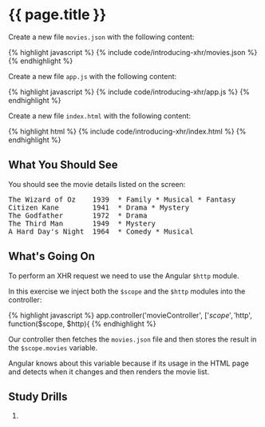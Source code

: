 # {{ page.title }}

Create a new file `movies.json` with the following content:

{% highlight javascript %}
{% include code/introducing-xhr/movies.json %}
{% endhighlight %}

Create a new file `app.js` with the following content:

{% highlight javascript %}
{% include code/introducing-xhr/app.js %}
{% endhighlight %}

Create a new file `index.html` with the following content:

{% highlight html %}
{% include code/introducing-xhr/index.html %}
{% endhighlight %}

## What You Should See

You should see the movie details listed on the screen:

<pre>
The Wizard of Oz    1939  * Family * Musical * Fantasy
Citizen Kane        1941  * Drama * Mystery
The Godfather       1972  * Drama
The Third Man       1949  * Mystery
A Hard Day's Night  1964  * Comedy * Musical
</pre>


## What's Going On

To perform an XHR request we need to use the Angular `$http` module.

In this exercise we inject both the `$scope` and the `$http` modules  into the
controller:

{% highlight javascript %}
app.controller('movieController', ['$scope', '$http', function($scope, $http){
{% endhighlight %}

Our controller then fetches the `movies.json` file and then stores the result in
the `$scope.movies` variable.

Angular knows about this variable because if its usage in the HTML page
and detects when it changes and then renders the movie list.

## Study Drills

1. 


